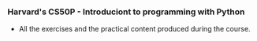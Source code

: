 ### Harvard's CS50P - Introduciont to programming with Python ###
- All the exercises and the practical content produced during the course.
